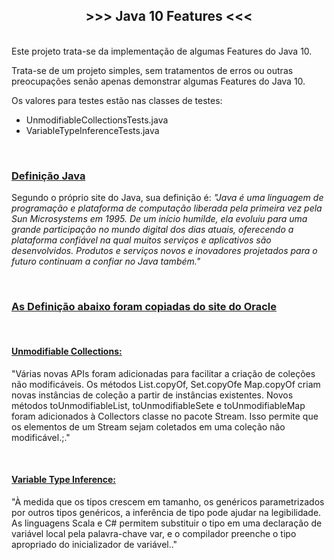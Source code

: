 <h2 style="text-align:center"><strong>&gt;&gt;&gt; Java 10 Features &lt;&lt;&lt;</strong></h2>

<p><br />
Este projeto trata-se da implementa&ccedil;&atilde;o de algumas Features do Java 10.</p>

<p>Trata-se de um projeto simples, sem tratamentos de erros ou outras preocupa&ccedil;&otilde;es sen&atilde;o apenas demonstrar algumas Features do Java 10.</p>

<p>Os valores para testes est&atilde;o nas classes de testes:</p>

<ul>
	<li>UnmodifiableCollectionsTests.java</li>
	<li>VariableTypeInferenceTests.java</li>
</ul>

<p>&nbsp;</p>

<h3><u>Defini&ccedil;&atilde;o Java</u></h3>

<p>Segundo o pr&oacute;prio site do Java, sua defini&ccedil;&atilde;o &eacute;: <em>&quot;Java &eacute; uma linguagem de programa&ccedil;&atilde;o e plataforma de computa&ccedil;&atilde;o liberada pela primeira vez pela Sun Microsystems em 1995. De um in&iacute;cio humilde, ela evoluiu para uma grande participa&ccedil;&atilde;o no mundo digital dos dias atuais, oferecendo a plataforma confi&aacute;vel na qual muitos servi&ccedil;os e aplicativos s&atilde;o desenvolvidos. Produtos e servi&ccedil;os novos e inovadores projetados para o futuro continuam a confiar no Java tamb&eacute;m.&quot;</em></p>

<p>&nbsp;</p>

<h3><u>As Defini&ccedil;&atilde;o abaixo foram copiadas do <a href="https://www.oracle.com/java/technologies/javase/8-whats-new.html">site do Oracle</a></u></h3>

<p>&nbsp;</p>

<h4><strong><u>Unmodifiable Collections:</u></strong></h4>

<p>&quot;V&aacute;rias novas APIs foram adicionadas para facilitar a cria&ccedil;&atilde;o de cole&ccedil;&otilde;es n&atilde;o modific&aacute;veis. Os m&eacute;todos List.copyOf, Set.copyOfe Map.copyOf criam novas inst&acirc;ncias de cole&ccedil;&atilde;o a partir de inst&acirc;ncias existentes. Novos m&eacute;todos toUnmodifiableList, toUnmodifiableSete e toUnmodifiableMap foram adicionados &agrave; Collectors classe no pacote Stream. Isso permite que os elementos de um Stream sejam coletados em uma cole&ccedil;&atilde;o n&atilde;o modific&aacute;vel.;.&quot;</p>

<p>&nbsp;</p>

<h4><u><strong>Variable Type Inference:</strong></u></h4>

<p>&quot;&Agrave; medida que os tipos crescem em tamanho, os gen&eacute;ricos parametrizados por outros tipos gen&eacute;ricos, a infer&ecirc;ncia de tipo pode ajudar na legibilidade. As linguagens Scala e C# permitem substituir o tipo em uma declara&ccedil;&atilde;o de vari&aacute;vel local pela palavra-chave var, e o compilador preenche o tipo apropriado do inicializador de vari&aacute;vel..&quot;</p>

<p>&nbsp;</p>
